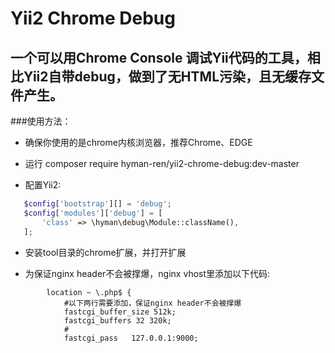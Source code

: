 # Yii2 Chrome Debug

一个可以用Chrome Console 调试Yii代码的工具，相比Yii2自带debug，做到了无HTML污染，且无缓存文件产生。
---
###使用方法：

* 确保你使用的是chrome内核浏览器，推荐Chrome、EDGE

* 运行 composer require hyman-ren/yii2-chrome-debug:dev-master

* 配置Yii2:
```php
   $config['bootstrap'][] = 'debug';
   $config['modules']['debug'] = [
       'class' => \hyman\debug\Module::className(),
   ];
```
* 安装tool目录的chrome扩展，并打开扩展

* 为保证nginx header不会被撑爆，nginx vhost里添加以下代码:
```nginx
        location ~ \.php$ {
            #以下两行需要添加，保证nginx header不会被撑爆
            fastcgi_buffer_size 512k;
            fastcgi_buffers 32 320k;
			#
            fastcgi_pass   127.0.0.1:9000;
```